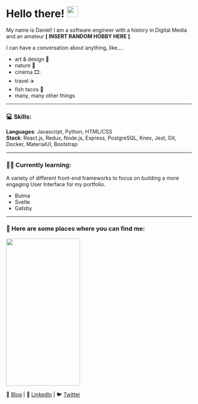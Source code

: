 # Hello there! <img src="https://raw.githubusercontent.com/MartinHeinz/MartinHeinz/master/wave.gif" width="30px">

My name is Daniel!  I am a software engineer with a history in Digital Media and an amateur **[ INSERT RANDOM HOBBY HERE ]**.

I can have a conversation about anything, like....
- art & design 📐
- nature 🌳
- cinema 🎞️:
- travel :airplane:
- fish tacos :taco:
- many, many other things
-------
### 💻 Skills:
**Languages**: Javascript, Python, HTML/CSS<br />
**Stack**: React.js, Redux, Node.js, Express, PostgreSQL, Knex, Jest, Git, Docker, MaterialUI, Bootstrap

-------
### 🧑‍💻 Currently learning:
A variety of different front-end frameworks to focus on building a more engaging User Interface for my portfolio.
- Bulma
- Svelte
- Gatsby

-------


### 🔎 Here are some places where you can find me:
<img src="https://www.google.com/url?sa=i&url=https%3A%2F%2Fwww.iconfinder.com%2Ficons%2F1591865%2Fmedium_social_icon&psig=AOvVaw04iovrg2R2ehceCpQcekSd&ust=1628208235671000&source=images&cd=vfe&ved=0CAsQjRxqFwoTCOiF9b3KmPICFQAAAAAdAAAAABBY" width="200" height="400" />


📝 [Blog](https://medium.com/@trialsanderrors)  |  🔗 [LinkedIn](https://www.linkedin.com/in/daniel-b-kim-a2b4032a/)  |  🐦 [Twitter](https://twitter.com/darnielbkerm)
